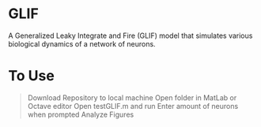 # GLIF
 A Generalized Leaky Integrate and Fire (GLIF) model that simulates various biological dynamics of a network of neurons.
# To Use

> Download Repository to local machine
> Open folder in MatLab or Octave editor
> Open testGLIF.m and run
> Enter amount of neurons when prompted
> Analyze Figures
